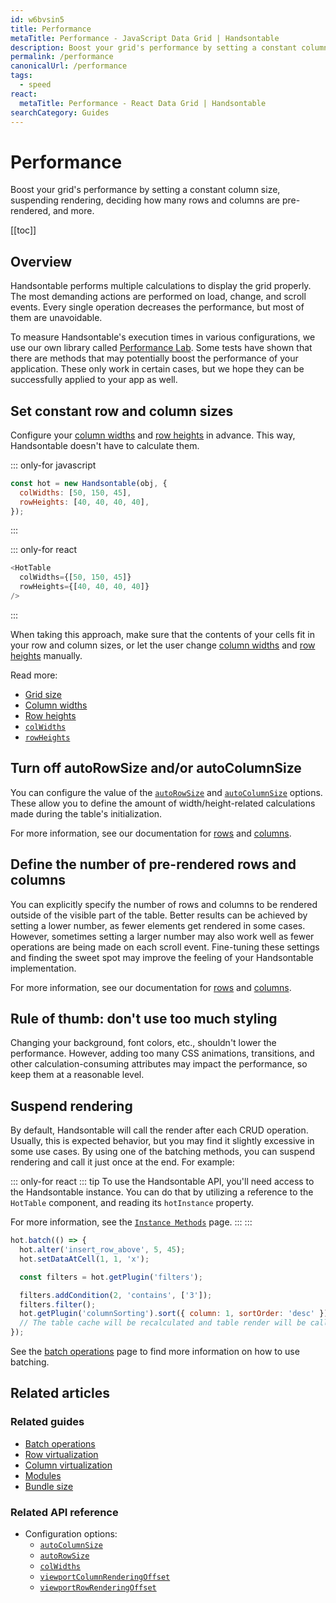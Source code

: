 ```yaml
---
id: w6bvsin5
title: Performance
metaTitle: Performance - JavaScript Data Grid | Handsontable
description: Boost your grid's performance by setting a constant column size, suspending rendering, deciding how many rows and columns are pre-rendered, and more.
permalink: /performance
canonicalUrl: /performance
tags:
  - speed
react:
  metaTitle: Performance - React Data Grid | Handsontable
searchCategory: Guides
---
```


# Performance

Boost your grid's performance by setting a constant column size, suspending rendering, deciding how many rows and columns are pre-rendered, and more.

[[toc]]

## Overview

Handsontable performs multiple calculations to display the grid properly. The most demanding actions are performed on load, change, and scroll events. Every single operation decreases the performance, but most of them are unavoidable.

To measure Handsontable's execution times in various configurations, we use our own library called [Performance Lab](https://github.com/handsontable/performance-lab). Some tests have shown that there are methods that may potentially boost the performance of your application. These only work in certain cases, but we hope they can be successfully applied to your app as well.

## Set constant row and column sizes

Configure your [column widths](@/guides/columns/column-width.md) and [row heights](@/guides/rows/row-height.md) in advance. This way, Handsontable doesn't have to calculate them.

::: only-for javascript
```js
const hot = new Handsontable(obj, {
  colWidths: [50, 150, 45],
  rowHeights: [40, 40, 40, 40],
});
```
:::

::: only-for react
```js
<HotTable
  colWidths={[50, 150, 45]}
  rowHeights={[40, 40, 40, 40]}
/>
```
:::

When taking this approach, make sure that the contents of your cells fit in your row and column sizes, or let the user change [column widths](@/guides/columns/column-width.md#adjust-the-column-width-manually) and [row heights](@/guides/rows/row-height.md#adjust-row-heights-manually) manually.

Read more:
- [Grid size](@/guides/getting-started/grid-size.md)
- [Column widths](@/guides/columns/column-width.md)
- [Row heights](@/guides/rows/row-height.md)
- [`colWidths`](@/api/options.md#colwidths)
- [`rowHeights`](@/api/options.md#rowheights)

## Turn off autoRowSize and/or autoColumnSize

You can configure the value of the [`autoRowSize`](@/api/options.md#autorowsize) and [`autoColumnSize`](@/api/options.md#autocolumnsize) options. These allow you to define the amount of width/height-related calculations made during the table's initialization.

For more information, see our documentation for [rows](@/api/options.md#autorowsize) and [columns](@/api/options.md#autocolumnsize).

## Define the number of pre-rendered rows and columns

You can explicitly specify the number of rows and columns to be rendered outside of the visible part of the table. Better results can be achieved by setting a lower number, as fewer elements get rendered in some cases. However, sometimes setting a larger number may also work well as fewer operations are being made on each scroll event. Fine-tuning these settings and finding the sweet spot may improve the feeling of your Handsontable implementation.

For more information, see our documentation for [rows](@/api/options.md#viewportrowrenderingoffset) and [columns](@/api/options.md#viewportcolumnrenderingoffset).

## Rule of thumb: don't use too much styling

Changing your background, font colors, etc., shouldn't lower the performance. However, adding too many CSS animations, transitions, and other calculation-consuming attributes may impact the performance, so keep them at a reasonable level.

## Suspend rendering

By default, Handsontable will call the render after each CRUD operation. Usually, this is expected behavior, but you may find it slightly excessive in some use cases. By using one of the batching methods, you can suspend rendering and call it just once at the end. For example:

::: only-for react
::: tip
To use the Handsontable API, you'll need access to the Handsontable instance. You can do that by utilizing a reference to the `HotTable` component, and reading its `hotInstance` property.

For more information, see the [`Instance Methods`](@/guides/getting-started/react-methods.md) page.
:::
:::

```js
hot.batch(() => {
  hot.alter('insert_row_above', 5, 45);
  hot.setDataAtCell(1, 1, 'x');

  const filters = hot.getPlugin('filters');

  filters.addCondition(2, 'contains', ['3']);
  filters.filter();
  hot.getPlugin('columnSorting').sort({ column: 1, sortOrder: 'desc' });
  // The table cache will be recalculated and table render will be called once after executing the callback
});
```

See the [batch operations](@/guides/optimization/batch-operations.md) page to find more information on how to use batching.

## Related articles

### Related guides

- [Batch operations](@/guides/optimization/batch-operations.md)
- [Row virtualization](@/guides/rows/row-virtualization.md)
- [Column virtualization](@/guides/columns/column-virtualization.md)
- [Modules](@/guides/tools-and-building/modules.md)
- [Bundle size](@/guides/optimization/bundle-size.md)

### Related API reference

- Configuration options:
  - [`autoColumnSize`](@/api/options.md#autocolumnsize)
  - [`autoRowSize`](@/api/options.md#autorowsize)
  - [`colWidths`](@/api/options.md#colwidths)
  - [`viewportColumnRenderingOffset`](@/api/options.md#viewportcolumnrenderingoffset)
  - [`viewportRowRenderingOffset`](@/api/options.md#viewportrowrenderingoffset)
